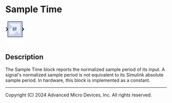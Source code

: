 # Sample Time

![](./Images/block.png)

## Description

The Sample Time block reports the normalized sample period of its input.
A signal's normalized sample period is not equivalent to its Simulink
absolute sample period. In hardware, this block is implemented as a
constant.



--------------
Copyright (C) 2024 Advanced Micro Devices, Inc.
All rights reserved.

